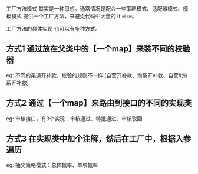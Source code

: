 工厂方法模式 其实是一种思想。通常情况是配合一些策略模式、适配器模式、模板模式 提供一个工厂方法，来避免代码中大量的 if else。

工厂方法的具体实现 也可以有多种方式。

## 方式1 通过放在父类中的【一个map】来装不同的校验器
eg: 不同的渠道开补款，校验的规则不一样
[自营开补款、淘系开补款、自营&淘系开补款]

## 方式2 通过【一个map】来路由到接口的不同的实现类
eg: 审核接口，有3个实现：审核通过、特批通过、审核驳回

## 方式3 在实现类中加个注解，然后在工厂中，根据入参遍历
eg: 抽奖策略模式：总体概率、单项概率

